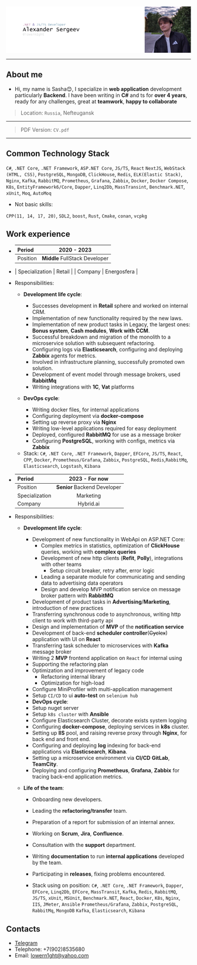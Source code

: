 ![header](.resources/_head.png)

---

## About me

 - Hi, my name is Sasha😊, I specialize in **web application** development particularly **Backend**.
I have been writing in **C#** and ts for **over 4 years**,
ready for any challenges, great at **teamwork**, **happy to collaborate**

> Location: `Russia`, Nefteugansk

---

> PDF Version: `CV.pdf`

---

## Common Technology Stack

`C#`, `.NET Core`, `.NET Framework`, `ASP.NET Core`, `JS/TS`, `React` `NextJS`, `WebStack (HTML, CSS)`,
`PostgreSQL`, `MongoDB`, `ClickHouse`, `Redis`, `ELK(Elastic Stack)`, `Nginx`, `Kafka`, `RabbitMQ`, `Prometheus`, `Grafana`, 
`Zabbix`, `Docker`, `Docker Compose`, `K8s`, `EntityFramework6/Core`, `Dapper`, `Linq2Db`, `MassTransint`, `Benchmark.NET`, 
`xUnit`, `Moq`, `AutoMoq`

- Not basic skills:

`CPP(11, 14, 17, 20)`, `SDL2`, `boost`, `Rust`, `Cmake`, `conan`, `vcpkg`

## Work experience

*  | Period             |          2020 - 2023           |
   |--------------------|:------------------------------:|
   | Position           | **Middle** FullStack Developer |
*  | Specialization     |             Retail             |
   | Company            |          Energosfera           |

- Responsibilities:

  - **Development life cycle**: 
    * Successes development in **Retail** sphere and worked on internal CRM.
    * Implementation of new functionality required by the new laws.
    * Implementation of new product tasks in Legacy, the largest ones: **Bonus system**, **Cash modules**, **Work with CCM**.
    * Successful breakdown and migration of the monolith to a microservice solution with subsequent refactoring.
    * Configuring logs via **Elasticsearch**, configuring and deploying **Zabbix** agents for metrics.
    * Involved in infrastructure planning, successfully promoted own solution.
    * Development of event model through message brokers, used **RabbitMq**
    * Writing integrations with **1C**, **Vat** platforms
     
  - **DevOps cycle**:
    * Writing docker files, for internal applications
    * Configuring deployment via **docker-compose**
    * Setting up reverse proxy via **Nginx**
    * Writing low-level applications required for easy deployment
    * Deployed, configured **RabbitMQ** for use as a message broker
    * Configuring **PostgreSQL**, working with configs, metrics via **Zabbix**

  * Stack:
    `C#`, `.NET Core`, `.NET Framework`, `Dapper`, `EFCore`, `JS/TS`, `React`, `CPP`, `Docker`, `Prometheus/Grafana`, `Zabbix`, 
    `PostgreSQL`, `Redis`,`RabbitMq`, `Elasticsearch`, `Logstash`, `Kibana`

*  | Period         |        2023 - For now        |
   |----------------|:----------------------------:|
   | Position       | **Senior** Backend Developer |
   | Specialization |          Marketing           |
   | Company        |          Hybrid.ai           |

- Responsibilities:
    - **Development life cycle**:
      * Development of new functionality in WebApi on ASP.NET Core:
        - Complex metrics in statistics, optimization of **ClickHouse** queries, working with **complex queries**
        - Development of new http clients (**Refit**, **Polly**), integrations with other teams
          - Setup circuit breaker, retry after, error logic
        - Leading a separate module for communicating and sending data to advertising data operators
        - Design and develop MVP notification service on message broker pattern with **RabbitMQ**
      * Development of product tasks in **Advertising**/**Marketing**, introduction of new practices
      * Transferring synchronous code to asynchronous, writing http client to work with third-party api
      * Design and implementation of **MVP** of the **notification service**
      * Development of back-end **scheduler controller**(~~Cyclex~~) application with UI on **React**
      * Transferring task scheduler to microservices with **Kafka** message broker
      * Writing 2 **MVP** frontend application on `React` for internal using
      * Supporting the refactoring plan
      * Optimization and improvement of legacy code
        * Refactoring internal library
        * Optimization for high-load
      * Configure MiniProfiler with multi-application management
      * Setup `CI/CD` to ui **auto-test** on `selenium hub`

      - **DevOps cycle**:
      * Setup nuget server
      * Setup `k8s cluster` with **Ansible**
      * Configure Elasticsearch Cluster, decorate exists system logging
      * Configuring **docker-compose**, deploying services in **k8s** cluster.
      * Setting up **IIS** pool, and raising reverse proxy through **Nginx**, for back end and front end.
      * Configuring and deploying **log** indexing for back-end applications via **Elasticsearch**, **Kibana**.
      * Setting up a microservice environment via **CI/CD** **GitLab**, **TeamCity**.
      * Deploying and configuring **Prometheus**, **Grafana**, **Zabbix** for tracing back-end application metrics.

    - **Life of the team**:
      * Onboarding new developers.
      * Leading the **refactoring/transfer** team.
      * Preparation of a report for submission of an internal annex.
      * Working on **Scrum**, **Jira**, **Confluence**.
      * Consultation with the **support** department.
      * Writing **documentation** to run **internal applications** developed by the team.
      * Participating in **releases**, fixing problems encountered.

      * Stack using on position:
      `C#`, `.NET Core`, `.NET Framework`, `Dapper`, `EFCore`, `Linq2Db`, `EFCore`, `MassTransit`, 
      `Kafka`, `Redis`, `RabbitMQ`, `JS/TS`, `xUnit`, `MSUnit`, `Benchmark.NET`, 
      `React`, `Docker`, `K8s`, `Nginx`, `IIS`, `JMeter`, `Ansible`
      `Prometheus/Grafana`, `Zabbix`, `PostgreSQL`, `RabbitMq`, `MongoDB` `Kafka`, `Elasticsearch`, `Kibana`

## Contacts

* [Telegram](https://t.me/lowern1ght) 
* Telephone: +7(902)8535680
* Email: [lowern1ght@yahoo.com](mailto:lowern1ght@yahoo.com)